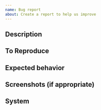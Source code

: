```yaml
---
name: Bug report
about: Create a report to help us improve
---
```


<!--

**!** If the bug report is some kind of security issue, please report it directly to one of the members of the cryptic-game organisation to prevent abuse.

-->

## Description

<!--- A clear and concise description of what the bug is. -->


## To Reproduce

<!--

Please provide steps to reproduce the behavior.

e.g.
1. Go to '...'
2. Click on '....'
3. Scroll down to '....'
4. See error

-->

## Expected behavior

<!--- A clear and concise description of what you expected to happen. -->


## Screenshots (if appropriate)

## System

<!--

We need the following information:
 - OS: [e.g. macOS Catalina, Linux Mint Tina]
 - Python Version [e.g. python 2.7, python 3.7]

-->

<!--
## Solution
If you found a solution already, give a short explanation of how you would fix this bug. 
If you want to fix it yourself, consider forking this repository and creating a pull request.
-->

